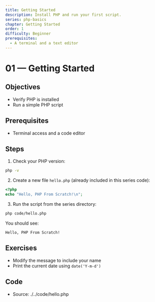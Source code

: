 ```yaml
---
title: Getting Started
description: Install PHP and run your first script.
series: php-basics
chapter: Getting Started
order: 1
difficulty: Beginner
prerequisites:
  - A terminal and a text editor
---
```


# 01 — Getting Started

## Objectives

- Verify PHP is installed
- Run a simple PHP script

## Prerequisites

- Terminal access and a code editor

## Steps

1. Check your PHP version:

```bash
php -v
```

2. Create a new file `hello.php` (already included in this series code):

```php
<?php
echo "Hello, PHP From Scratch!\n";
```

3. Run the script from the series directory:

```bash
php code/hello.php
```

You should see:

```text
Hello, PHP From Scratch!
```

## Exercises

- Modify the message to include your name
- Print the current date using `date('Y-m-d')`

## Code

- Source: ./../code/hello.php
